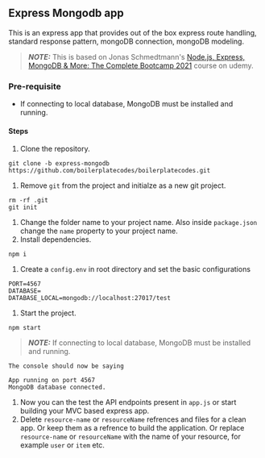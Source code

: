 ## Express Mongodb app
This is an express app that provides out of the box express route handling, standard response pattern, mongoDB connection, mongoDB modeling.

> **_NOTE:_** This is based on Jonas Schmedtmann's [Node.js, Express, MongoDB & More: The Complete Bootcamp 2021](https://www.udemy.com/course/nodejs-express-mongodb-bootcamp/) course on udemy.

### Pre-requisite
- If connecting to local database, MongoDB must be installed and running.

#### Steps
1. Clone the repository.
```
git clone -b express-mongodb https://github.com/boilerplatecodes/boilerplatecodes.git
```
1. Remove `git` from the project and initialze as a new git project.
```
rm -rf .git
git init
```
1. Change the folder name to your project name. Also inside `package.json` change the `name` property to your project name.
1. Install dependencies.
```
npm i
```
1. Create a `config.env` in root directory and set the basic configurations
```
PORT=4567
DATABASE=
DATABASE_LOCAL=mongodb://localhost:27017/test
``` 
1. Start the project.
```
npm start
```
> **_NOTE:_**  If connecting to local database, MongoDB must be installed and running.

    The console should now be saying
```
App running on port 4567
MongoDB database connected.
```

1. Now you can the test the API endpoints present in `app.js` or start building your MVC based express app.
1. Delete `resource-name` or `resourceName` refrences and files for a clean app. Or keep them as a refrence to build the application. Or replace `resource-name` or `resourceName` with the name of your resource, for example `user` or `item` etc.
